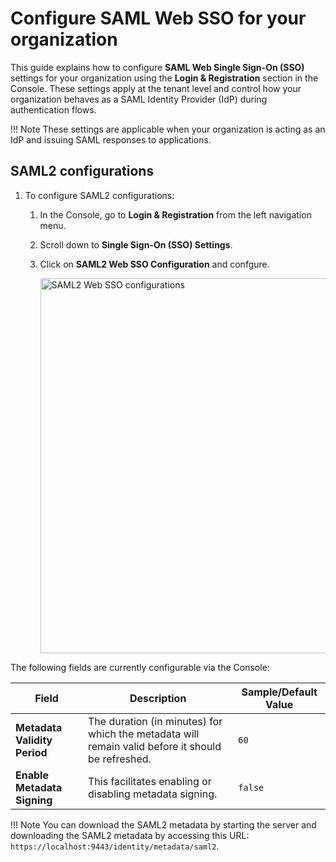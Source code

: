 # Configure SAML Web SSO for your organization

This guide explains how to configure **SAML Web Single Sign-On (SSO)** settings for your organization using the **Login & Registration** section in the Console. These settings apply at the tenant level and control how your organization behaves as a SAML Identity Provider (IdP) during authentication flows.

!!! Note
    These settings are applicable when your organization is acting as an IdP and issuing SAML responses to applications.

## SAML2 configurations

1. To configure SAML2 configurations:

    1. In the Console, go to **Login & Registration** from the left navigation menu.
    2. Scroll down to **Single Sign-On (SSO) Settings**.
    3. Click on **SAML2 Web SSO Configuration** and confgure.

        <img src="{{base_path}}/assets/img/guides/authentication/saml2-web-sso-resident.png" width="600" alt="SAML2 Web SSO configurations"/>

The following fields are currently configurable via the Console:

| Field                     | Description                                                                 | Sample/Default Value |
|--------------------------|-----------------------------------------------------------------------------|----------------------|
| **Metadata Validity Period** | The duration (in minutes) for which the metadata will remain valid before it should be refreshed. | `60` |
| **Enable Metadata Signing**  | This facilitates enabling or disabling metadata signing. | `false` |

!!! Note
    You can download the SAML2 metadata by starting the server and downloading the SAML2 metadata by accessing this URL: `https://localhost:9443/identity/metadata/saml2`.
